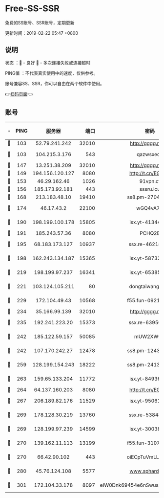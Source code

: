 # Free-SS-SSR

免费的SS账号、SSR账号，定期更新

更新时间：2019-02-22 05:47 +0800

## 说明

状态     ：🙂 - 良好 🙁 - 多次连接失败或连接超时

PING值   ：不代表真实使用中的速度，仅供参考。

账号兼容SS、SSR，你可以自由在两个软件中使用。

👉[扫码页面](https://liesauer.github.io/free-ss-ssr.github.io/)👈

## 账号

|-|PING|服务器|端口|密码|加密方式|区域|
|:----:|:----:|:-----:|-----:|:----:|:----:|:----:|
|🙂|103|52.79.241.242|32010|http://gggg.rocks|chacha20|KR|
|🙂|103|104.215.3.176|543|qazwsxedc|aes-256-gcm|JP|
|🙂|147|13.251.38.209|32010|http://gggg.rocks|chacha20|SG|
|🙂|149|194.156.120.127|8080|http://t.cn/EGJIyrl|rc4-md5|RU|
|🙂|153|46.29.162.46|1026|91vpn.cf|rc4-md5|RU|
|🙂|156|185.173.92.181|443|sssru.icu|rc4-md5|RU|
|🙂|168|213.183.48.10|19410|ss8.pm-27042185|rc4-md5|RU|
|🙂|174|46.17.43.2|22100|wGQ4vA7D|aes-256-gcm|RU|
|🙂|190|198.199.100.178|15805|isx.yt-41344230|aes-256-cfb|US|
|🙂|191|185.243.57.36|8080|PCHQ2E|rc4-md5|US|
|🙂|195|68.183.173.127|10937|ssx.re-46218785|aes-256-cfb|US|
|🙂|198|162.243.134.187|15365|isx.yt-58733804|aes-256-cfb|US|
|🙂|219|198.199.97.237|16341|isx.yt-65385017|aes-256-cfb|US|
|🙂|221|103.124.105.211|80|dongtaiwang.com|aes-256-cfb|US|
|🙂|229|172.104.49.43|10568|f55.fun-09214148|aes-256-cfb|SG|
|🙂|234|35.166.99.139|32010|http://gggg.rocks|chacha20|US|
|🙂|235|192.241.223.20|15373|ssx.re-63950271|aes-256-cfb|US|
|🙂|242|185.122.59.157|50085|mUW2XWw8|aes-256-cfb|GB|
|🙂|242|107.170.242.27|12478|ss8.pm-12435283|aes-256-cfb|US|
|🙂|259|128.199.154.243|18222|ss8.pm-24139356|aes-256-cfb|SG|
|🙂|263|159.65.133.204|11772|isx.yt-84936416|aes-256-cfb|SG|
|🙂|264|64.137.160.203|8080|http://t.cn/EGJIyrl|rc4-md5|CA|
|🙂|267|206.189.82.176|11529|isx.yt-95061983|aes-256-cfb|SG|
|🙂|269|178.128.30.219|13760|ssx.re-53848293|aes-256-cfb|SG|
|🙂|269|128.199.97.239|14599|isx.yt-30038963|aes-256-cfb|SG|
|🙂|270|139.162.11.113|13199|f55.fun-31072524|aes-256-cfb|SG|
|🙂|270|66.42.90.102|443|oiECpTuVmLLxk4Ts|aes-256-cfb|US|
|🙂|280|45.76.124.108|5577|www.sphard.com|aes-256-cfb|AU|
|🙂|301|172.104.33.178|8097|eIW0Dnk69454e6nSwuspv9DmS201tQ0D|aes-256-cfb|SG|
